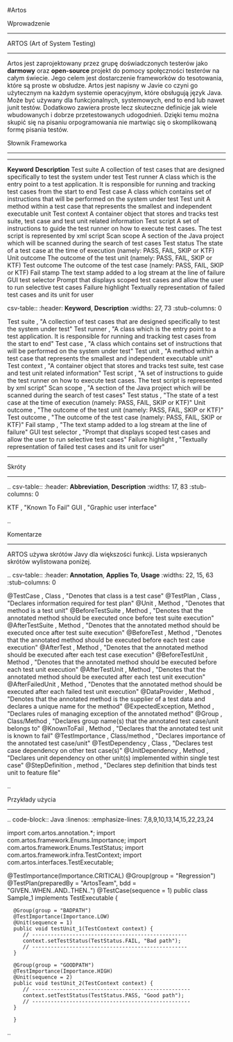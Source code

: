 #Artos

Wprowadzenie
************

ARTOS (Art of System Testing)
************



Artos jest zaprojektowany przez grupę doświadczonych testerów jako **darmowy** oraz **open-source** projekt do pomocy społęczności testerów na całym świecie.
Jego celem jest dostarczenie frameworków do tesotowania, które są proste w obsłudze. Artos jest napisny w Javie co czyni go użytecznym na każdym systemie operacyjnym, które obsługują język Java. Może być używany dla funkcjonalnych, systemowych, end to end lub nawet junit testów. Dodatkowo zawiera proste lecz skuteczne definicje jak wiele wbudowanych i dobrze przetestowanych udogodnień. Dzięki temu można skupić się na pisaniu orpogramowania nie martwiąc się o skomplikowaną formę pisania testów.

Słownik Frameworka
************

-------------

**Keyword**	         **Description**
Test suite 	         A collection of test cases that are designed specifically to test the system under test
Test runner 	      A class which is the entry point to a test application. It is responsible for running and tracking test cases from the start to end
Test case 	         A class which contains set of instructions that will be performed on the system under test
Test unit 	         A method within a test case that represents the smallest and independent executable unit
Test context 	      A container object that stores and tracks test suite, test case and test unit related information
Test script 	      A set of instructions to guide the test runner on how to execute test cases. The test script is represented by xml script
Scan scope 	         A section of the Java project which will be scanned during the search of test cases
Test status 	      The state of a test case at the time of execution (namely: PASS, FAIL, SKIP or KTF)
Unit outcome 	      The outcome of the test unit (namely: PASS, FAIL, SKIP or KTF)
Test outcome 	      The outcome of the test case (namely: PASS, FAIL, SKIP or KTF)
Fail stamp 	         The text stamp added to a log stream at the line of failure
GUI test selector 	Prompt that displays scoped test cases and allow the user to run selective test cases
Failure highlight 	Textually representation of failed test cases and its unit for user


   csv-table:: 
   :header: **Keyword**, **Description**
   :widths: 27, 73
   :stub-columns: 0
   
   Test suite        , "A collection of test cases that are designed specifically to test the system under test"
   Test runner       , "A class which is the entry point to a test application. It is responsible for running and tracking test cases from the start to end"
   Test case         , "A class which contains set of instructions that will be performed on the system under test"
   Test unit         , "A method within a test case that represents the smallest and independent executable unit"
   Test context      , "A container object that stores and tracks test suite, test case and test unit related information"
   Test script       , "A set of instructions to guide the test runner on how to execute test cases. The test script is represented by xml script"
   Scan scope        , "A section of the Java project which will be scanned during the search of test cases"
   Test status       , "The state of a test case at the time of execution (namely: PASS, FAIL, SKIP or KTF)"
   Unit outcome      , "The outcome of the test unit (namely: PASS, FAIL, SKIP or KTF)"
   Test outcome      , "The outcome of the test case (namely: PASS, FAIL, SKIP or KTF)"
   Fail stamp        , "The text stamp added to a log stream at the line of failure"
   GUI test selector , "Prompt that displays scoped test cases and allow the user to run selective test cases"
   Failure highlight , "Textually representation of failed test cases and its unit for user"

-------------

Skróty
************

.. csv-table:: 
   :header: **Abbreviation**, **Description**
   :widths: 17, 83
   :stub-columns: 0
   
   KTF , "Known To Fail"
   GUI , "Graphic user interface"

..

Komentarze
************

ARTOS używa skrótów Javy dla większości funkcji. Lista wpsieranych skrótów wylistowana poniżej.

.. csv-table:: 
   :header: **Annotation**, **Applies To**, **Usage**
   :widths: 22, 15, 63
   :stub-columns: 0

   @TestCase         , Class         , "Denotes that class is a test case"
   @TestPlan         , Class         , "Declares information required for test plan"
   @Unit             , Method        , "Denotes that method is a test unit"
   @BeforeTestSuite  , Method        , "Denotes that the annotated method should be executed once before test suite execution"
   @AfterTestSuite   , Method        , "Denotes that the annotated method should be executed once after test suite execution"
   @BeforeTest       , Method        , "Denotes that the annotated method should be executed before each test case execution"
   @AfterTest        , Method        , "Denotes that the annotated method should be executed after each test case execution"
   @BeforeTestUnit   , Method        , "Denotes that the annotated method should be executed before each test unit execution"
   @AfterTestUnit    , Method        , "Denotes that the annotated method should be executed after each test unit execution"
   @AfterFailedUnit	 , Method 		 , "Denotes that the annotated method should be executed after each failed test unit execution"
   @DataProvider     , Method        , "Denotes that the annotated method is the supplier of a test data and declares a unique name for the method"
   @ExpectedException, Method        , "Declares rules of managing exception of the annotated method"
   @Group            , Class/Method  , "Declares group name(s) that the annotated test case/unit belongs to" 
   @KnownToFail      , Method        , "Declares that the annotated test unit is known to fail"
   @TestImportance   , Class/method  , "Declares importance of the annotated test case/unit"
   @TestDependency   , Class         , "Declares test case dependency on other test case(s)"
   @UnitDependency   , Method        , "Declares unit dependency on other unit(s) implemented within single test case"
   @StepDefinition   , method        , "Declares step definition that binds test unit to feature file"

..

Przykłady użycia
************

.. code-block:: Java
   :linenos: 
   :emphasize-lines: 7,8,9,10,13,14,15,22,23,24

   import com.artos.annotation.*;
   import com.artos.framework.Enums.Importance;
   import com.artos.framework.Enums.TestStatus;
   import com.artos.framework.infra.TestContext;
   import com.artos.interfaces.TestExecutable;

   @TestImportance(Importance.CRITICAL)
   @Group(group = "Regression")
   @TestPlan(preparedBy = "ArtosTeam", bdd = "GIVEN..WHEN..AND..THEN..")
   @TestCase(sequence = 1)
    public class Sample_1 implements TestExecutable {

      @Group(group = "BADPATH")
      @TestImportance(Importance.LOW)
      @Unit(sequence = 1)
      public void testUnit_1(TestContext context) {
         // --------------------------------------------------
         context.setTestStatus(TestStatus.FAIL, "Bad path");
         // --------------------------------------------------
      }
      
      @Group(group = "GOODPATH")
      @TestImportance(Importance.HIGH)
      @Unit(sequence = 2)
      public void testUnit_2(TestContext context) {
         // ---------------------------------------------------
         context.setTestStatus(TestStatus.PASS, "Good path");
         // ---------------------------------------------------
      }

      }

..
